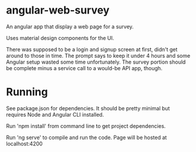 # angular-web-survey
An angular app that display a web page for a survey.

Uses material design components for the UI.

There was supposed to be a login and signup screen at first, didn't get around to those in time. The prompt says to keep it under 4 hours and some Angular setup wasted some time unfortunately.
The survey portion should be complete minus a service call to a would-be API app, though.

# Running
See package.json for dependencies. It should be pretty minimal but requires Node and Angular CLI installed.

Run 'npm install' from command line to get project dependencies.

Run 'ng serve' to compile and run the code. Page will be hosted at localhost:4200
